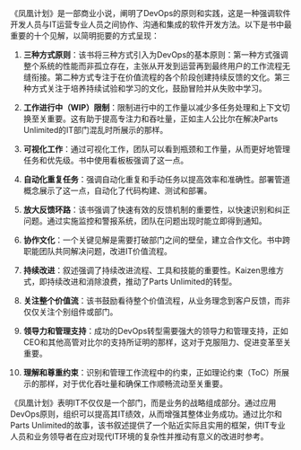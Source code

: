 《凤凰计划》是一部商业小说，阐明了DevOps的原则和实践，这是一种强调软件开发人员与IT运营专业人员之间协作、沟通和集成的软件开发方法。以下是书中最重要的十个见解，以简明扼要的方式呈现：

1. **三种方式原则**：该书将三种方式引入为DevOps的基本原则：第一种方式强调整个系统的性能而非孤立存在，主张从开发到运营再到最终用户的工作流程无缝衔接。第二种方式专注于在价值流程的各个阶段创建持续反馈的文化。第三种方式关注于培养持续试验和学习的文化，鼓励冒险并从失败中学习。

2. **工作进行中（WIP）限制**：限制进行中的工作量以减少多任务处理和上下文切换至关重要。这有助于提高专注力和吞吐量，正如主人公比尔在解决Parts Unlimited的IT部门混乱时所展示的那样。

3. **可视化工作**：通过可视化工作，团队可以看到瓶颈和工作量，从而更好地管理任务和优先级。书中使用看板板强调了这一点。

4. **自动化重复任务**：强调自动化重复和手动任务以提高效率和准确性。部署管道概念展示了这一点，自动化了代码构建、测试和部署。

5. **放大反馈环路**：该书强调了快速有效的反馈机制的重要性，以快速识别和纠正问题。通过实施监控和警报系统，团队在问题出现时能立即得到通知。

6. **协作文化**：一个关键见解是需要打破部门之间的壁垒，建立合作文化。书中跨职能团队共同解决问题，改进IT价值流程。

7. **持续改进**：叙述强调了持续改进流程、工具和技能的重要性。Kaizen思维方式，即持续改进和消除浪费，推动了Parts Unlimited的转型。

8. **关注整个价值流**：该书鼓励看待整个价值流程，从业务理念到客户反馈，而非仅仅关注个别组件或部门。

9. **领导力和管理支持**：成功的DevOps转型需要强大的领导力和管理支持，正如CEO和其他高管对比尔的支持所证明的那样，这对于克服阻力、促进变革至关重要。

10. **理解和尊重约束**：识别和管理工作流程中的约束，正如理论约束（ToC）所展示的那样，对于优化吞吐量和确保工作顺畅流动至关重要。

《凤凰计划》表明IT不仅仅是一个部门，而是业务的战略组成部分。通过应用DevOps原则，组织可以提高其IT绩效，从而增强其整体业务成功。通过比尔和Parts Unlimited的故事，该书叙述提供了一个贴近实际且实用的框架，供IT专业人员和业务领导者在应对现代IT环境的复杂性并推动有意义的改进时参考。